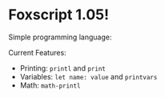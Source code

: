 # Foxscript 1.05!
Simple programming language:

Current Features:
- Printing: `printl` and `print`
- Variables: `let name: value` and `printvars`
- Math: `math-printl`
